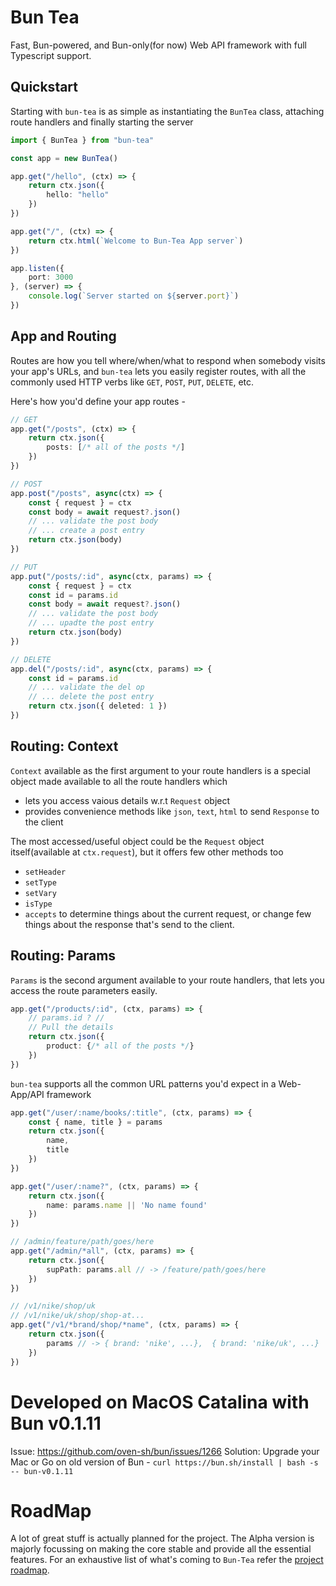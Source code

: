 # Bun Tea
Fast, Bun-powered, and Bun-only(for now) Web API framework with full Typescript support.

## Quickstart
Starting with `bun-tea` is as simple as instantiating the `BunTea` class, attaching route handlers and finally starting the server
```ts
import { BunTea } from "bun-tea"

const app = new BunTea()

app.get("/hello", (ctx) => {
    return ctx.json({
        hello: "hello"
    })
})

app.get("/", (ctx) => {
    return ctx.html(`Welcome to Bun-Tea App server`)
})

app.listen({
    port: 3000
}, (server) => {
    console.log(`Server started on ${server.port}`)
})
```
## App and Routing
Routes are how you tell where/when/what to respond when somebody visits your app's URLs, and `bun-tea` lets you easily register routes, with all the commonly used HTTP verbs like `GET`, `POST`, `PUT`, `DELETE`, etc.

Here's how you'd define your app routes -

```ts
// GET
app.get("/posts", (ctx) => {
    return ctx.json({
        posts: [/* all of the posts */]
    })
})

// POST
app.post("/posts", async(ctx) => {
    const { request } = ctx
    const body = await request?.json()
    // ... validate the post body
    // ... create a post entry
    return ctx.json(body)
})

// PUT
app.put("/posts/:id", async(ctx, params) => {
    const { request } = ctx
    const id = params.id
    const body = await request?.json()
    // ... validate the post body
    // ... upadte the post entry
    return ctx.json(body)
})

// DELETE
app.del("/posts/:id", async(ctx, params) => {
    const id = params.id
    // ... validate the del op
    // ... delete the post entry
    return ctx.json({ deleted: 1 })
})

```
## Routing: Context
`Context` available as the first argument to your route handlers is a special object made available to all the route handlers which
- lets you access vaious details w.r.t `Request` object
- provides convenience methods like `json`, `text`, `html` to send `Response` to the client

The most accessed/useful object could be the `Request` object itself(available at `ctx.request`), but it offers few other methods too
- `setHeader`
- `setType`
- `setVary`
- `isType`
- `accepts`
to determine things about the current request, or change few things about the response that's send to the client.

## Routing: Params
`Params` is the second argument available to your route handlers, that lets you access the route parameters easily.
```ts
app.get("/products/:id", (ctx, params) => {
    // params.id ? //
    // Pull the details
    return ctx.json({
        product: {/* all of the posts */}
    })
})
```
`bun-tea` supports all the common URL patterns you'd expect in a Web-App/API framework
```ts
app.get("/user/:name/books/:title", (ctx, params) => {
    const { name, title } = params
    return ctx.json({
        name,
        title
    })
})

app.get("/user/:name?", (ctx, params) => {
    return ctx.json({
        name: params.name || 'No name found'
    })
})

// /admin/feature/path/goes/here
app.get("/admin/*all", (ctx, params) => {
    return ctx.json({
        supPath: params.all // -> /feature/path/goes/here
    })
})

// /v1/nike/shop/uk
// /v1/nike/uk/shop/shop-at...
app.get("/v1/*brand/shop/*name", (ctx, params) => {
    return ctx.json({
        params // -> { brand: 'nike', ...},  { brand: 'nike/uk', ...}
    })
})
```

# Developed on MacOS Catalina with Bun v0.1.11
Issue: https://github.com/oven-sh/bun/issues/1266
Solution: Upgrade your Mac or Go on old version of Bun - `curl https://bun.sh/install | bash -s -- bun-v0.1.11`

# RoadMap
A lot of great stuff is actually planned for the project. The Alpha version is majorly focussing on making the core stable and provide all the essential features. For an exhaustive list of what's coming to `Bun-Tea` refer the [project roadmap](https://github.com/users/one-aalam/projects/3/views/1).

